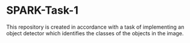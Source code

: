 # SPARK-Task-1
This repository is created in accordance with a task of implementing an object detector which identifies the classes of the objects in the image.
